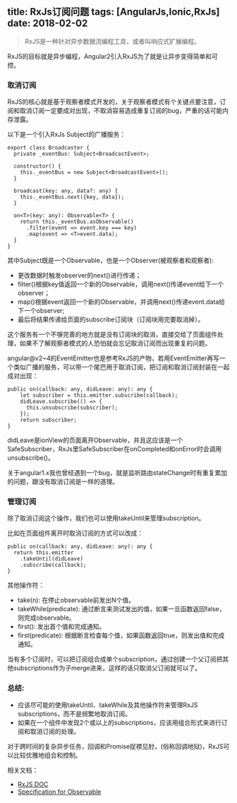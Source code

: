 title: RxJs订阅问题
tags: [AngularJs,Ionic,RxJs]
date: 2018-02-02
---

> RxJS是一种针对异步数据流编程工具，或者叫响应式扩展编程。  

RxJS的目标就是异步编程，Angular2引入RxJS为了就是让异步变得简单和可控。

### 取消订阅
RxJS的核心就是基于观察者模式开发的，关于观察者模式有个关键点要注意，订阅和取消订阅一定要成对出现，不取消容易造成重复订阅的bug，严重的话可能内存泄露。

以下是一个引入RxJs Subject的广播服务：

	export class Broadcaster {
	  private _eventBus: Subject<BroadcastEvent>;
	
	  constructor() {
	    this._eventBus = new Subject<BroadcastEvent>();
	  }
	
	  broadcast(key: any, data?: any) {
	    this._eventBus.next({key, data});
	  }
	
	  on<T>(key: any): Observable<T> {
	    return this._eventBus.asObservable()
	      .filter(event => event.key === key)
	      .map(event => <T>event.data);
	  }
	}

其中Subject既是一个Observable，也是一个Observer(被观察者和观察者):
  
- 更改数据时触发observer的next()进行传递；  
- filter()根据key值返回一个新的Observable，调用next()传递event给下一个observer；  
- map()根据event返回一个新的Observable，并调用next()传递event.data给下一个observer;  
- 最后将结果传递给页面的subscribe订阅块（订阅块用完要取消掉）。

这个服务有一个不够完善的地方就是没有订阅块的取消，直接交给了页面组件处理，如果不了解观察者模式的人恐怕就会忘记取消订阅而出现重复的问题。

angular@v2~4的EventEmitter也是参考RxJS的产物，若用EventEmitter再写一个类似广播的服务，可以带一个尾巴用于取消订阅，把订阅和取消订阅封装在一起成对出现：


	public on(callback: any, didLeave: any): any {
	    let subscriber = this.emitter.subscribe(callback);
	    didLeave.subscribe(() => {
	      this.unsubscribe(subscriber);
	    });
	    return subscriber;
	}

didLeave是ionView的页面离开Observable，并且这应该是一个SafeSubscriber，RxJs里SafeSubscriber在onCompleted和onError时会调用unsubscribe()。

关于angular1.x我也曾经遇到一个bug，就是监听路由stateChange时有重复累加的问题，跟没有取消订阅是一样的道理。

### 管理订阅

除了取消订阅这个操作，我们也可以使用takeUntil来管理subscription。

比如在页面组件离开时取消订阅的方式可以改成：

	public on(callback: any, didLeave: any): any {
	  return this.emitter
	    .takeUntil(didLeave)
	    .subscribe(callback);
	}

其他操作符：
  
- take(n): 在停止observable前发出N个值。  
- takeWhile(predicate): 通过断言来测试发出的值，如果一旦函数返回false，则完成observable。  
- first(): 发出首个值和完成通知。  
- first(predicate): 根据断言检查每个值，如果函数返回true，则发出值和完成通知。

当有多个订阅时，可以把订阅组合成单个subscription，通过创建一个父订阅把其他subscriptions作为子merge进来，这样的话只取消父订阅就可以了。

### 总结:
- 应该尽可能的使用takeUntil、takeWhile及其他操作符来管理RxJS subscriptions，而不是频繁地取消订阅。  
- 如果在一个组件中发现2个或以上的subscriptions，应该用组合形式来进行订阅和取消订阅的处理。  

对于跨时间的复杂异步任务，回调和Promise捉襟见肘，(俗称回调地狱)，RxJS可以比较优雅地组合和控制。

相关文档：

- [RxJS DOC](http://reactivex.io/rxjs/class/es6/Subject.js~Subject.html)
- [Specification for Observable](https://github.com/jhusain/observable-spec)